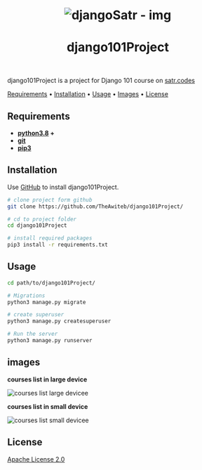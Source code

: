<div align="center">
<h1 >
<br>
<a><img src="https://www.logosurfer.com/wp-content/uploads/2018/03/django-logo_0.png" alt="djangoSatr - img"></a>
<br>

# django101Project

<br>
</h1>
</div>

django101Project is a project for Django 101 course on [satr.codes](https://satr.codes)

[Requirements](#Requirements)
•
[Installation](#Installation)
•
[Usage](#Usage)
•
[Images](#Images)
•
[License](#License)

## Requirements

* **[python3.8](https://www.python.org/downloads/) +**
* **[git](https://git-scm.com/)**
* **[pip3](https://pip.pypa.io/en/stable/installation/)**

## Installation

Use [GitHub](https://github.com) to install django101Project.

```bash
# clone project form github
git clone https://github.com/TheAwiteb/django101Project/

# cd to project folder
cd django101Project

# install required packages
pip3 install -r requirements.txt
```

## Usage

```bash
cd path/to/django101Project/

# Migrations
python3 manage.py migrate

# create superuser 
python3 manage.py createsuperuser

# Run the server
python3 manage.py runserver 
```

## images

**courses list in large device**

![courses list large devicee](https://i.suar.me/ByWmd/l)

**courses list in small device**

![courses list small devicee](https://i.suar.me/QEr8O/l)

## License

[Apache License 2.0](https://www.apache.org/licenses/LICENSE-2.0.html)
